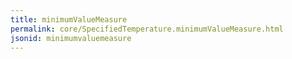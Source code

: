 ```yaml
---
title: minimumValueMeasure
permalink: core/SpecifiedTemperature.minimumValueMeasure.html
jsonid: minimumvaluemeasure
---
```

